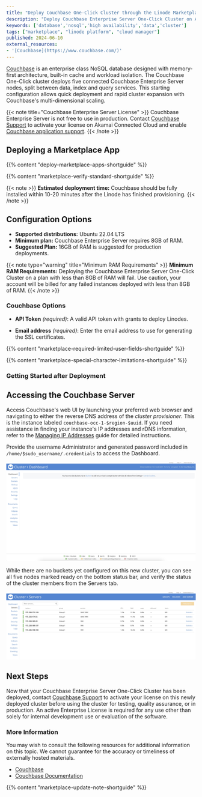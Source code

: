 ```yaml
---
title: "Deploy Couchbase One-Click Cluster through the Linode Marketplace"
description: "Deploy Couchbase Enterprise Server One-Click Cluster on Akamai Connected Cloud. Couchbase Enterprise Server is a high-performance NoSQL database, designed for scale."
keywords: ['database','nosql','high availability','data','cluster']
tags: ["marketplace", "linode platform", "cloud manager"]
published: 2024-06-10
external_resources:
- '[Couchbase](https://www.couchbase.com/)'
---
```


[Couchbase](https://www.couchbase.com/) is an enterprise class NoSQL database designed with memory-first architecture, built-in cache and workload isolation. The Couchbase One-Click cluster deploys five connected Couchbase Enterprise Server nodes, split between data, index and query services. This starting configuration allows quick deployment and rapid cluster expansion with Couchbase's multi-dimensional scaling.

{{< note title="Couchbase Enterprise Server License" >}}
Couchbase Enterprise Server is not free to use in production. Contact [Couchbase Support](https://www.couchbase.com/pricing/) to activate your license on Akamai Connected Cloud and enable [Couchbase application support](https://support.couchbase.com/hc/en-us/articles/360043247551-Accessing-Couchbase-Support).
{{< /note >}}

## Deploying a Marketplace App

{{% content "deploy-marketplace-apps-shortguide" %}}

{{% content "marketplace-verify-standard-shortguide" %}}

{{< note >}}
**Estimated deployment time:** Couchbase should be fully installed within 10-20 minutes after the Linode has finished provisioning.
{{< /note >}}

## Configuration Options

- **Supported distributions:** Ubuntu 22.04 LTS
- **Minimum plan:** Couchbase Enterprise Server requires 8GB of RAM.
- **Suggested Plan:** 16GB of RAM is suggested for production deployments.

{{< note type="warning" title="Minimum RAM Requirements" >}}
**Minimum RAM Requirements:** Deploying the Couchbase Enterprise Server One-Click Cluster on a plan with less than 8GB of RAM will fail. Use caution, your account will be billed for any failed instances deployed with less than 8GB of RAM.
{{< /note >}}

### Couchbase Options

- **API Token** *(required)*: A valid API token with grants to deploy Linodes.

- **Email address** *(required)*: Enter the email address to use for generating the SSL certificates.

{{% content "marketplace-required-limited-user-fields-shortguide" %}}

{{% content "marketplace-special-character-limitations-shortguide" %}}

### Getting Started after Deployment

## Accessing the Couchbase Server

Access Couchbase's web UI by launching your preferred web browser and navigating to either the reverse DNS address of the *cluster provisioner*. This is the instance labeled `couchbase-occ-1-$region-$uuid`. If you need assistance in finding your instance's IP addresses and rDNS information, refer to the [Managing IP Addresses](/docs/products/compute/compute-instances/guides/manage-ip-addresses/) guide for detailed instructions.

Provide the username Administrator and generated password included in `/home/$sudo_username/.credentials` to access the Dashboard.

![Couchbase Dashboard](couchbase_dashboard.png)

While there are no buckets yet configured on this new cluster, you can see all five nodes marked ready on the bottom status bar, and verify the status of the cluster members from the Servers tab.

![Couchbase Servers Status](couchbase_servers.png)

## Next Steps

Now that your Couchbase Enterprise Server One-Click Cluster has been deployed, contact [Couchbase Support](https://www.couchbase.com/pricing/) to activate your license on this newly deployed cluster before using the cluster for testing, quality assurance, or in production. An active Enterprise License is required for any use other than solely for internal development use or evaluation of the software.

### More Information

You may wish to consult the following resources for additional information on this topic. We cannot guarantee for the accuracy or timeliness of externally hosted materials.

- [Couchbase](https://www.couchbase.com/)
- [Couchbase Documentation](https://docs.couchbase.com/home/server.html)

{{% content "marketplace-update-note-shortguide" %}}